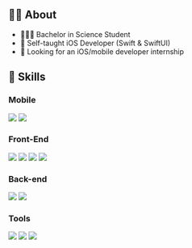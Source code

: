 ## 👋🏻 About

- 👩🏼‍🎓 Bachelor in Science Student
- 🌱 Self-taught iOS Developer (Swift & SwiftUI)
- 🏫 Looking for an iOS/mobile developer internship

## 📌 Skills

### Mobile
![](https://img.shields.io/badge/Code-Swift-informational?style=flat&logo=swift&logoColor=white&color=db7472)
![](https://img.shields.io/badge/Code-SwiftUI-informational?style=flat&logo=swift&logoColor=white&color=db7472)

### Front-End
![](https://img.shields.io/badge/Code-VueJS-informational?style=flat&logo=vuedotjs&logoColor=white&color=72db90)
![](https://img.shields.io/badge/Code-HTML5-informational?style=flat&logo=html5&logoColor=white&color=72db90)
![](https://img.shields.io/badge/Style-CSS3-informational?style=flat&logo=css3&logoColor=white&color=72db90)
![](https://img.shields.io/badge/Style-Sass-informational?style=flat&logo=Sass&logoColor=white&color=72db90)

### Back-end
![](https://img.shields.io/badge/Code-Python-informational?style=flat&logo=python&logoColor=white&color=72afdb)
![](https://img.shields.io/badge/Code-Java-informational?style=flat&logo=Java&logoColor=white&color=72afdb)

### Tools
![](https://img.shields.io/badge/Tools-Xcode-informational?style=flat&logo=xcode&logoColor=white&color=d672db)
![](https://img.shields.io/badge/Tools-GitHub-informational?style=flat&logo=GitHub&logoColor=white&color=d672db)
![](https://img.shields.io/badge/Tools-GitLab-informational?style=flat&logo=GitLab&logoColor=white&color=d672db)
